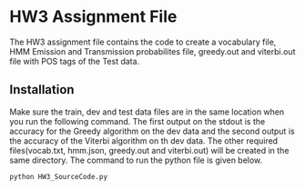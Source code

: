 # HW3 Assignment File

The HW3 assignment file contains the code to create a vocabulary file, HMM Emission and Transmission probabilites file, greedy.out and viterbi.out file with POS tags of the Test data.

## Installation

Make sure the train, dev and test data files are in the same location when you run the following command. The first output on the stdout is the accuracy for the Greedy algorithm on the dev data and the second output is the accuracy of the Viterbi algorithm on th dev data. The other required files(vocab.txt, hmm.json, greedy.out and viterbi.out) will be created in the same directory. The command to run the python file is given below.

```bash
python HW3_SourceCode.py
```